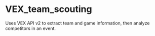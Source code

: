# VEX_team_scouting
Uses VEX API v2 to extract team and game information, then analyze competitors in an event. 
